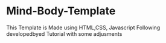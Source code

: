# Mind-Body-Template

This Template is Made using HTML,CSS, Javascript 
Following developedbyed Tutorial with some adjusments
